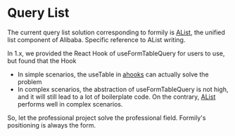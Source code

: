 # Query List

The current query list solution corresponding to formily is [AList](https://alist.wiki), the unified list component of Alibaba.
Specific reference to AList writing.

In 1.x, we provided the React Hook of useFormTableQuery for users to use, but found that the Hook
- In simple scenarios, the useTable in [ahooks](https://ahooks.js.org/) can actually solve the problem
- In complex scenarios, the abstraction of useFormTableQuery is not high, and it will still lead to a lot of boilerplate code. On the contrary, [AList](https://alist.wiki) performs well in complex scenarios.

So, let the professional project solve the professional field. Formily's positioning is always the form.

